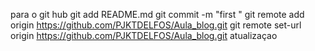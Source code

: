 para o git hub
git add README.md
git commit -m "first "
git remote add origin https://github.com/PJKTDELFOS/Aula_blog.git
git remote set-url origin https://github.com/PJKTDELFOS/Aula_blog.git
atualizaçao